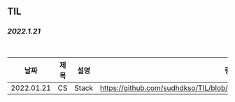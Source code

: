 ## TIL

### ***2022.1.21***

<br/>

| 날짜 | 제목  | 설명              | 링크     |
| ---- | ----- | ----------------- | -------- |
| 2022.01.21 | CS | Stack | https://github.com/sudhdkso/TIL/blob/main/CS/Stack/programmers_42586.md|



